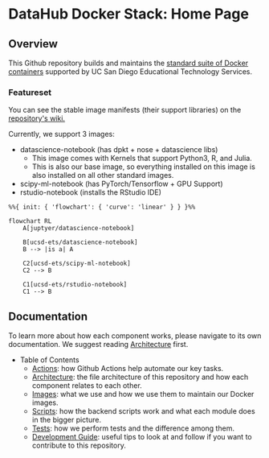 # DataHub Docker Stack: Home Page

## Overview

This Github repository builds and maintains the [standard suite of Docker containers](https://support.ucsd.edu/services?id=kb_article_view&sysparm_article=KB0032173&sys_kb_id=e61b198e1b74781048e9cae5604bcbe0) supported by UC San Diego Educational Technology Services.

### Featureset
You can see the stable image manifests (their support libraries) on the [repository's wiki.](https://github.com/ucsd-ets/datahub-docker-stack/wiki)

Currently, we support 3 images:

- datascience-notebook (has dpkt + nose + datascience libs)
    - This image comes with Kernels that support Python3, R, and Julia.
    - This is also our base image, so everything installed on this image is also installed on all other standard images.
- scipy-ml-notebook (has PyTorch/Tensorflow + GPU Support)
- rstudio-notebook (installs the RStudio IDE)

```mermaid {code_block=true}
%%{ init: { 'flowchart': { 'curve': 'linear' } } }%%

flowchart RL
    A[juptyer/datascience-notebook]

    B[ucsd-ets/datascience-notebook]
    B --> |is a| A
    
    C2[ucsd-ets/scipy-ml-notebook]
    C2 --> B

    C1[ucsd-ets/rstudio-notebook]
    C1 --> B
```

## Documentation

To learn more about how each component works, please navigate to its own documentation. We suggest reading [Architecture](/Documentation/architecture.md) first.

- Table of Contents
  - [Actions](/Documentation/actions.md): how Github Actions help automate our key tasks.
  - [Architecture](/Documentation/architecture.md): the file architecture of this repository and how each component relates to each other.
  - [Images](/Documentation/images.md): what we use and how we use them to maintain our Docker images.
  - [Scripts](/Documentation/scripts.md): how the backend scripts work and what each module does in the bigger picture.
  - [Tests](/Documentation/tests.md): how we perform tests and the difference among them.
  - [Development Guide](/Documentation/dev_guide.md): useful tips to look at and follow if you want to contribute to this repository.
